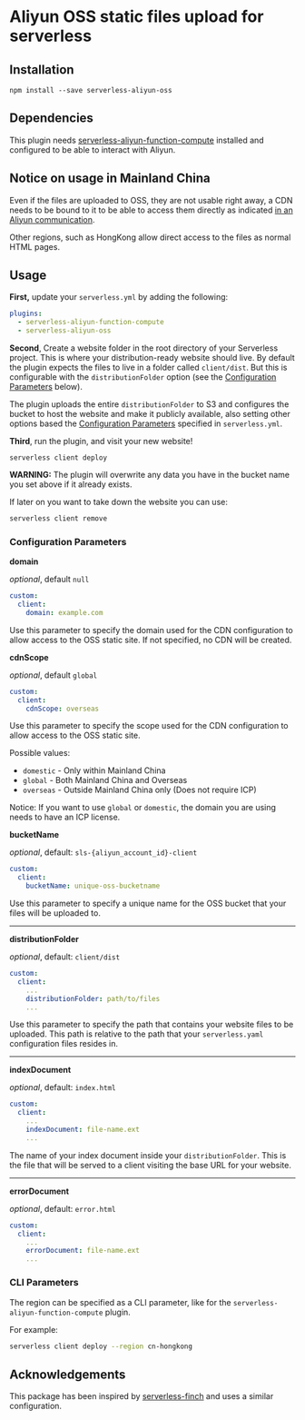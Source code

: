 # Aliyun OSS static files upload for serverless

## Installation

```
npm install --save serverless-aliyun-oss
```

## Dependencies

This plugin needs [serverless-aliyun-function-compute](https://github.com/aliyun/serverless-aliyun-function-compute/) installed and configured to be able to interact with Aliyun.

## Notice on usage in Mainland China

Even if the files are uploaded to OSS, they are not usable right away, a CDN needs to be bound to it to be able to access them directly as indicated [in an Aliyun communication](https://www.alibabacloud.com/notice/oss0813). 

Other regions, such as HongKong allow direct access to the files as normal HTML pages.

## Usage

**First,** update your `serverless.yml` by adding the following:

```yaml
plugins:
  - serverless-aliyun-function-compute
  - serverless-aliyun-oss
```

**Second**, Create a website folder in the root directory of your Serverless project. This is where your distribution-ready website should live. By default the plugin expects the files to live in a folder called `client/dist`. But this is configurable with the `distributionFolder` option (see the [Configuration Parameters](#configuration-parameters) below).

The plugin uploads the entire `distributionFolder` to S3 and configures the bucket to host the website and make it publicly available, also setting other options based the [Configuration Parameters](#configuration-parameters) specified in `serverless.yml`.

**Third**, run the plugin, and visit your new website!

```
serverless client deploy
```

**WARNING:** The plugin will overwrite any data you have in the bucket name you set above if it already exists.

If later on you want to take down the website you can use:

```bash
serverless client remove
```

### Configuration Parameters

**domain**

_optional_, default `null`

```yaml
custom:
  client:
    domain: example.com
```

Use this parameter to specify the domain used for the CDN configuration to allow access to the OSS static site.
If not specified, no CDN will be created.


**cdnScope**

_optional_, default `global`

```yaml
custom:
  client:
    cdnScope: overseas
```

Use this parameter to specify the scope used for the CDN configuration to allow access to the OSS static site.

Possible values:

- `domestic` - Only within Mainland China
- `global` - Both Mainland China and Overseas
- `overseas` - Outside Mainland China only (Does not require ICP)

Notice: If you want to use `global` or `domestic`, the domain you are using needs to have an ICP license.

**bucketName**

_optional_, default: `sls-{aliyun_account_id}-client`

```yaml
custom:
  client:
    bucketName: unique-oss-bucketname
```

Use this parameter to specify a unique name for the OSS bucket that your files will be uploaded to.

---

**distributionFolder**

_optional_, default: `client/dist`

```yaml
custom:
  client:
    ...
    distributionFolder: path/to/files
    ...
```

Use this parameter to specify the path that contains your website files to be uploaded. This path is relative to the path that your `serverless.yaml` configuration files resides in.

---

**indexDocument**

_optional_, default: `index.html`

```yaml
custom:
  client:
    ...
    indexDocument: file-name.ext
    ...
```

The name of your index document inside your `distributionFolder`. This is the file that will be served to a client visiting the base URL for your website.

---

**errorDocument**

_optional_, default: `error.html`

```yaml
custom:
  client:
    ...
    errorDocument: file-name.ext
    ...
```

### CLI Parameters

The region can be specified as a CLI parameter, like for the `serverless-aliyun-function-compute` plugin.

For example:

```bash
serverless client deploy --region cn-hongkong
```

## Acknowledgements

This package has been inspired by [serverless-finch](https://github.com/fernando-mc/serverless-finch/) and uses a similar configuration.